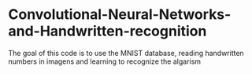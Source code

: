 # Convolutional-Neural-Networks-and-Handwritten-recognition
The goal of this code is to use the MNIST database, reading handwritten numbers in imagens and learning to recognize the algarism
